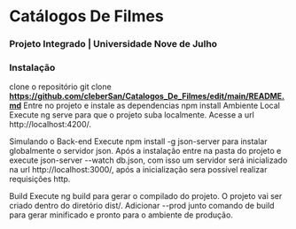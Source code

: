 # Catálogos De Filmes

### Projeto Integrado | Universidade Nove de Julho

### Instalação
clone o repositório git clone **https://github.com/cleberSan/Catalogos_De_Filmes/edit/main/README.md**
Entre no projeto e instale as dependencias npm install
Ambiente Local
Execute ng serve para que o projeto suba localmente. Acesse a url http://localhost:4200/.

Simulando o Back-end
Execute npm install -g json-server para instalar globalmente o servidor json. Após a instalação entre na pasta do projeto e execute json-server --watch db.json, com isso um servidor será inicializado na url http://localhost:3000/, após a inicialização sera possível realizar requisições http.

Build
Execute ng build para gerar o compilado do projeto. O projeto vai ser criado dentro do diretório dist/. Adicionar --prod junto comando de build para gerar minificado e pronto para o ambiente de produção.
